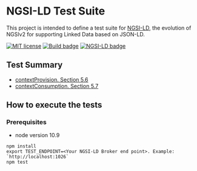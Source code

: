 # NGSI-LD Test Suite

This project is intended to define a test suite for [NGSI-LD](https://www.etsi.org/deliver/etsi_gs/CIM/001_099/004/01.01.01_60/gs_CIM004v010101p.pdf),
the evolution of NGSIv2 for supporting Linked Data based on JSON-LD.

[![MIT license][license-image]][license-url]
[![Build badge](https://img.shields.io/travis/Fiware/NGSI-LD_Tests.svg?branch=master "Travis build status")](https://travis-ci.org/Fiware/NGSI-LD_Tests/?branch=master)
[![NGSI-LD badge](https://img.shields.io/badge/NGSI-LD-red.svg)](http://www.etsi.org/deliver/etsi_gs/CIM/001_099/004/01.01.01_60/gs_CIM004v010101p.pdf)

## Test Summary

* [contextProvision. Section 5.6](./contextProvision)
* [contextConsumption. Section 5.7](./contextConsumption)

## How to execute the tests

### Prerequisites 

* node version 10.9


```
npm install
export TEST_ENDPOINT=<Your NGSI-LD Broker end point>. Example: `http://localhost:1026`
npm test
```

[license-image]: https://img.shields.io/badge/license-MIT-blue.svg
[license-url]: LICENSE
